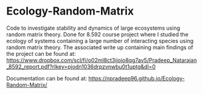 # Ecology-Random-Matrix
Code to investigate stability and dynamics of large ecosystems using random matrix theory. Done for 8.592 course project where I studied the ecology of systems containing a large number of interacting species using random matrix theory. The associated write up containing main findings of the project can be found at: https://www.dropbox.com/scl/fi/o02ml8ct3ijoio8qg7av5/Pradeep_Natarajan_8592_report.pdf?rlkey=pjodn1036drpzvnwbu0t1uptg&dl=0

Documentation can be found at: https://npradeep96.github.io/Ecology-Random-Matrix/
